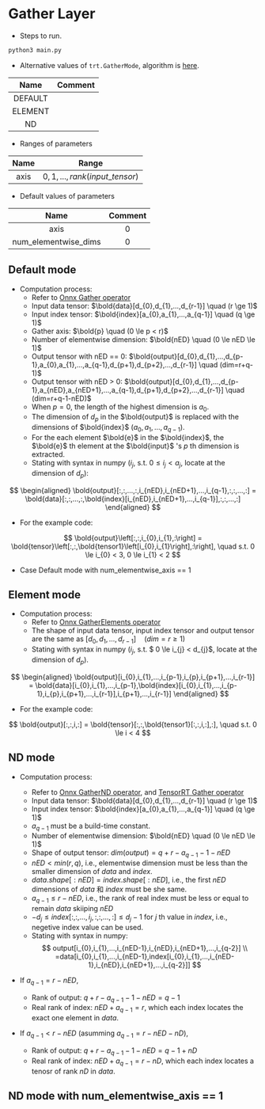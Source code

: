 # Gather Layer

+ Steps to run.

```bash
python3 main.py
```

+ Alternative values of `trt.GatherMode`, algorithm is [here](https://docs.nvidia.com/deeplearning/tensorrt/operators/docs/Convolution.html).

|  Name   | Comment |
| :-----: | :-----: |
| DEFAULT |         |
| ELEMENT |         |
|   ND    |         |

+ Ranges of parameters

| Name |                  Range                  |
| :--: | :-------------------------------------: |
| axis | $0,1,...,rank\left(input\_tensor\right)$ |

+ Default values of parameters

| Name | Comment |
| :--: | :-----: |
| axis |    0    |
|num_elementwise_dims| 0 |

## Default mode

+ Computation process:
  + Refer to [Onnx Gather operator](https://github.com/onnx/onnx/blob/master/docs/Operators.md#Gather)
  + Input data tensor: $\bold{data}[d_{0},d_{1},...,d_{r-1}] \quad (r \ge 1)$
  + Input index tensor: $\bold{index}[a_{0},a_{1},...,a_{q-1}] \quad (q \ge 1)$
  + Gather axis: $\bold{p} \quad (0 \le p < r)$
  + Number of elementwise dimension: $\bold{nED} \quad (0 \le nED \le 1)$
  + Output tensor with nED == 0: $\bold{output}[d_{0},d_{1},...,d_{p-1},a_{0},a_{1},...,a_{q-1},d_{p+1},d_{p+2},...,d_{r-1}] \quad (dim=r+q-1)$
  + Output tensor with nED > 0: $\bold{output}[d_{0},d_{1},...,d_{p-1},a_{nED},a_{nED+1},...,a_{q-1},d_{p+1},d_{p+2},...,d_{r-1}] \quad (dim=r+q-1-nED)$
  + When $p=0$, the length of the highest dimension is $a_{0}$.
  + The dimension of $d_{p}$ in the $\bold{output}$ is replaced with the dimensions of $\bold{index}$ ($a_{0},a_{1},...,a_{q-1}$).
  + For the each element $\bold{e}$ in the $\bold{index}$, the $\bold{e}$ th element at the $\bold{input}$ 's $p$ th dimension is extracted.
  + Stating with syntax in numpy ($i_{j}$, s.t. $0 \le i_{j} < a_{j}$, locate at the dimension of $d_{p}$):

$$
\begin{aligned}
\bold{output}[:,:,...,:,i_{nED},i_{nED+1},...,i_{q-1},:,:,...,:] = \bold{data}[:,:,...,:,\bold{index}[i_{nED},i_{nED+1},...,i_{q-1}],:,:,...,:]
\end{aligned}
$$

+ For the example code:

$$
\bold{output}\left[:,:,i_{0},i_{1},:\right] = \bold{tensor}\left[:,:,\bold{tensor1}\left[i_{0},i_{1}\right],:\right], \quad s.t. 0 \le i_{0} < 3, 0 \le i_{1} < 2
$$

+ Case Default mode with num_elementwise_axis == 1

## Element mode

+ Computation process:
  + Refer to [Onnx GatherElements operator](https://github.com/onnx/onnx/blob/master/docs/Operators.md#GatherElements)
  + The shape of input data tensor, input index tensor and output tensor are the same as $[d_{0},d_{1},...,d_{r-1}] \quad (dim=r \ge 1)$
  + Stating with syntax in numpy ($i_{j}$, s.t. $ 0 \le i_{j} < d_{j}$, locate at the dimension of $d_{p}$).

$$
\begin{aligned}
\bold{output}[i_{0},i_{1},...,i_{p-1},i_{p},i_{p+1},...,i_{r-1}] = \bold{data}[i_{0},i_{1},...,i_{p-1},\bold{index}[i_{0},i_{1},...,i_{p-1},i_{p},i_{p+1},...,i_{r-1}],i_{p+1},...,i_{r-1}]
\end{aligned}
$$

+ For the example code:

$$
\bold{output}[:,:,i,:] = \bold{tensor}[:,:,\bold{tensor1}[:,:,i,:],:], \quad s.t. 0 \le i < 4
$$

## ND mode

+ Computation process:
  + Refer to [Onnx GatherND operator](https://github.com/onnx/onnx/blob/main/docs/Operators.md#GatherND), and [TensorRT Gather operator](https://docs.nvidia.com/deeplearning/tensorrt/api/c_api/classnvinfer1_1_1_i_gather_layer.html)
  + Input data tensor: $\bold{data}[d_{0},d_{1},...,d_{r-1}] \quad (r \ge 1)$
  + Input index tensor: $\bold{index}[a_{0},a_{1},...,a_{q-1}] \quad (q \ge 1)$
  + $a_{q-1}$ must be a build-time constant.
  + Number of elementwise dimension: $\bold{nED} \quad (0 \le nED \le 1)$
  + Shape of output tensor: $dim(output) = q + r - a_{q-1} - 1 - nED$
  + $nED < min(r,q)$, i.e., elementwise dimension must be less than the smaller dimension of $data$ and $index$.
  + $data.shape[:nED] = index.shape[:nED]$, i.e., the first $nED$ dimensions of $data$ 和 $index$ must be she same.
  + $a_{q-1} \le r - nED$, i.e., the rank of real index must be less or equal to remain $data$ skiiping $nED$
  + $-d_{j} \le index[:,:,...,i_{j},:,:,...,:] \le d_{j}-1$ for $j$ th value in $index$, i.e., negetive index value can be used.
  + Stating with syntax in numpy:
$$
output[i_{0},i_{1},...,i_{nED-1},i_{nED},i_{nED+1},...,i_{q-2}] \\
=data[i_{0},i_{1},...,i_{nED-1},index[i_{0},i_{1},...,i_{nED-1},i_{nED},i_{nED+1},...,i_{q-2}]]
$$

+ If $a_{q-1} = r - nED$,
  + Rank of output: $q + r - a_{q-1} - 1 - nED = q - 1$
  + Real rank of index: $nED + a_{q-1} = r$, which each index locates the exact one element in $data$.

+ If $a_{q-1} < r - nED$ (asumming $a_{q-1} = r - nED - nD$),
  + Rank of output: $q + r - a_{q-1} - 1 - nED = q - 1 + nD$
  + Real rank of index: $nED + a_{q-1} = r - nD$, which each index locates a tenosr of rank $nD$ in $data$.

## ND mode with num_elementwise_axis == 1
